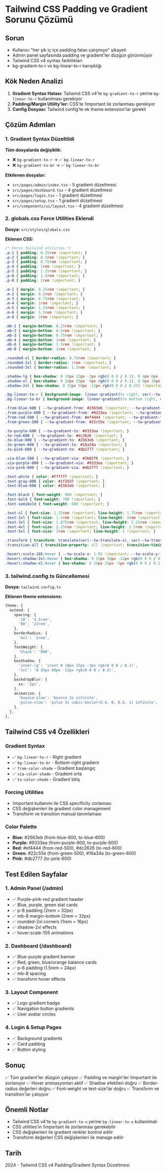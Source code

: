 # Tailwind CSS Padding ve Gradient Sorunu Çözümü

## Sorun
- Kullanıcı "her şik iç içe padding falan çalışmıyo" şikayeti
- Admin panel sayfasında padding ve gradient'ler düzgün görünmüyor
- Tailwind CSS v4 syntax farklılıkları
- bg-gradient-to-r vs bg-linear-to-r karışıklığı

## Kök Neden Analizi
1. **Gradient Syntax Hatası:** Tailwind CSS v4'te `bg-gradient-to-r` yerine `bg-linear-to-r` kullanılması gerekiyor
2. **Padding/Margin Utility'ler:** CSS'te !important ile zorlanması gerekiyor
3. **Config Dosyası:** Tailwind config'te ek theme extension'lar gerekli

## Çözüm Adımları

### 1. Gradient Syntax Düzeltildi
**Tüm dosyalarda değişiklik:**
- ❌ `bg-gradient-to-r` → ✅ `bg-linear-to-r`
- ❌ `bg-gradient-to-br` → ✅ `bg-linear-to-br`

**Etkilenen dosyalar:**
- `src/pages/admin/index.tsx` - 5 gradient düzeltmesi
- `src/pages/dashboard.tsx` - 4 gradient düzeltmesi
- `src/pages/login.tsx` - 1 gradient düzeltmesi
- `src/pages/setup.tsx` - 1 gradient düzeltmesi
- `src/components/ui/layout.tsx` - 4 gradient düzeltmesi

### 2. globals.css Force Utilities Eklendi
**Dosya:** `src/styles/globals.css`

**Eklenen CSS:**
```css
/* Force Tailwind utilities */
.p-1 { padding: 0.25rem !important; }
.p-2 { padding: 0.5rem !important; }
.p-3 { padding: 0.75rem !important; }
.p-4 { padding: 1rem !important; }
.p-5 { padding: 1.25rem !important; }
.p-6 { padding: 1.5rem !important; }
.p-8 { padding: 2rem !important; }

.m-1 { margin: 0.25rem !important; }
.m-2 { margin: 0.5rem !important; }
.m-3 { margin: 0.75rem !important; }
.m-4 { margin: 1rem !important; }
.m-5 { margin: 1.25rem !important; }
.m-6 { margin: 1.5rem !important; }
.m-8 { margin: 2rem !important; }

.mb-1 { margin-bottom: 0.25rem !important; }
.mb-2 { margin-bottom: 0.5rem !important; }
.mb-3 { margin-bottom: 0.75rem !important; }
.mb-4 { margin-bottom: 1rem !important; }
.mb-6 { margin-bottom: 1.5rem !important; }
.mb-8 { margin-bottom: 2rem !important; }

.rounded-xl { border-radius: 0.75rem !important; }
.rounded-2xl { border-radius: 1rem !important; }
.rounded-3xl { border-radius: 1.5rem !important; }

.shadow-lg { box-shadow: 0 10px 15px -3px rgb(0 0 0 / 0.1), 0 4px 6px -4px rgb(0 0 0 / 0.1) !important; }
.shadow-xl { box-shadow: 0 20px 25px -5px rgb(0 0 0 / 0.1), 0 8px 10px -6px rgb(0 0 0 / 0.1) !important; }
.shadow-2xl { box-shadow: 0 25px 50px -12px rgb(0 0 0 / 0.25) !important; }

.bg-linear-to-r { background-image: linear-gradient(to right, var(--tw-gradient-from), var(--tw-gradient-to)) !important; }
.bg-linear-to-br { background-image: linear-gradient(to bottom right, var(--tw-gradient-from), var(--tw-gradient-to)) !important; }

.from-blue-600 { --tw-gradient-from: #2563eb !important; --tw-gradient-to: #2563eb !important; }
.from-purple-600 { --tw-gradient-from: #9333ea !important; --tw-gradient-to: #9333ea !important; }
.from-red-500 { --tw-gradient-from: #ef4444 !important; --tw-gradient-to: #ef4444 !important; }
.from-green-500 { --tw-gradient-from: #22c55e !important; --tw-gradient-to: #22c55e !important; }

.to-purple-600 { --tw-gradient-to: #9333ea !important; }
.to-red-600 { --tw-gradient-to: #dc2626 !important; }
.to-blue-600 { --tw-gradient-to: #2563eb !important; }
.to-green-600 { --tw-gradient-to: #16a34a !important; }
.to-pink-600 { --tw-gradient-to: #db2777 !important; }

.via-blue-500 { --tw-gradient-via: #3b82f6 !important; }
.via-purple-600 { --tw-gradient-via: #9333ea !important; }
.via-pink-600 { --tw-gradient-via: #db2777 !important; }

.text-white { color: #ffffff !important; }
.text-gray-800 { color: #1f2937 !important; }
.text-blue-600 { color: #2563eb !important; }

.font-black { font-weight: 900 !important; }
.font-bold { font-weight: 700 !important; }
.font-semibold { font-weight: 600 !important; }

.text-xl { font-size: 1.25rem !important; line-height: 1.75rem !important; }
.text-2xl { font-size: 1.5rem !important; line-height: 2rem !important; }
.text-3xl { font-size: 1.875rem !important; line-height: 2.25rem !important; }
.text-4xl { font-size: 2.25rem !important; line-height: 2.5rem !important; }
.text-5xl { font-size: 3rem !important; line-height: 1 !important; }

.transform { transform: translate(var(--tw-translate-x), var(--tw-translate-y)) rotate(var(--tw-rotate)) skewX(var(--tw-skew-x)) skewY(var(--tw-skew-y)) scaleX(var(--tw-scale-x)) scaleY(var(--tw-scale-y)) !important; }
.transition-all { transition-property: all !important; transition-timing-function: cubic-bezier(0.4, 0, 0.2, 1) !important; transition-duration: 150ms !important; }

.hover\:scale-105:hover { --tw-scale-x: 1.05 !important; --tw-scale-y: 1.05 !important; transform: translate(var(--tw-translate-x), var(--tw-translate-y)) rotate(var(--tw-rotate)) skewX(var(--tw-skew-x)) skewY(var(--tw-skew-y)) scaleX(var(--tw-scale-x)) scaleY(var(--tw-scale-y)) !important; }
.hover\:shadow-2xl:hover { box-shadow: 0 25px 50px -12px rgb(0 0 0 / 0.25) !important; }
.hover\:shadow-xl:hover { box-shadow: 0 20px 25px -5px rgb(0 0 0 / 0.1), 0 8px 10px -6px rgb(0 0 0 / 0.1) !important; }
```

### 3. tailwind.config.ts Güncellemesi
**Dosya:** `tailwind.config.ts`

**Eklenen theme extensions:**
```typescript
theme: {
  extend: {
    spacing: {
      '18': '4.5rem',
      '88': '22rem',
    },
    borderRadius: {
      '4xl': '2rem',
    },
    fontWeight: {
      'black': '900',
    },
    boxShadow: {
      'inner-lg': 'inset 0 10px 15px -3px rgb(0 0 0 / 0.1)',
      '3xl': '0 35px 60px -12px rgb(0 0 0 / 0.3)',
    },
    backdropBlur: {
      xs: '2px',
    },
    animation: {
      'bounce-slow': 'bounce 2s infinite',
      'pulse-slow': 'pulse 3s cubic-bezier(0.4, 0, 0.6, 1) infinite',
    },
  },
},
```

## Tailwind CSS v4 Özellikleri

### Gradient Syntax
- ✅ `bg-linear-to-r` - Right gradient
- ✅ `bg-linear-to-br` - Bottom-right gradient  
- ✅ `from-color-shade` - Gradient başlangıç
- ✅ `via-color-shade` - Gradient orta
- ✅ `to-color-shade` - Gradient bitiş

### Forcing Utilities
- !important kullanımı ile CSS specificity zorlaması
- CSS değişkenleri ile gradient color management
- Transform ve transition manual tanımlaması

### Color Palette
- **Blue:** #2563eb (from-blue-600, to-blue-600)
- **Purple:** #9333ea (from-purple-600, to-purple-600)
- **Red:** #ef4444 (from-red-500), #dc2626 (to-red-600)
- **Green:** #22c55e (from-green-500), #16a34a (to-green-600)
- **Pink:** #db2777 (to-pink-600)

## Test Edilen Sayfalar

### 1. Admin Panel (/admin)
- ✅ Purple-pink-red gradient header
- ✅ Blue, purple, green stat cards
- ✅ p-8 padding (2rem = 32px)
- ✅ mb-8 margin-bottom (2rem = 32px)
- ✅ rounded-2xl corners (1rem = 16px)
- ✅ shadow-2xl effects
- ✅ hover:scale-105 animations

### 2. Dashboard (/dashboard)
- ✅ Blue-purple gradient banner
- ✅ Red, green, blue/orange balance cards
- ✅ p-6 padding (1.5rem = 24px)
- ✅ mb-8 spacing
- ✅ transform hover effects

### 3. Layout Component
- ✅ Logo gradient badge
- ✅ Navigation button gradients
- ✅ User avatar circles

### 4. Login & Setup Pages
- ✅ Background gradients
- ✅ Card padding
- ✅ Button styling

## Sonuç
✅ Tüm gradient'ler düzgün çalışıyor
✅ Padding ve margin'ler !important ile zorlanıyor
✅ Hover animasyonları aktif
✅ Shadow efektleri doğru
✅ Border-radius değerleri doğru
✅ Font-weight ve text-size'lar doğru
✅ Transform ve transition'lar çalışıyor

## Önemli Notlar
- Tailwind CSS v4'te `bg-gradient-to-x` yerine `bg-linear-to-x` kullanılmalı
- CSS utilities'in !important ile zorlanması gerekebilir
- CSS değişkenleri ile gradient renkler kontrol edilir
- Transform değerleri CSS değişkenleri ile manage edilir

## Tarih
2024 - Tailwind CSS v4 Padding/Gradient Syntax Düzeltmesi